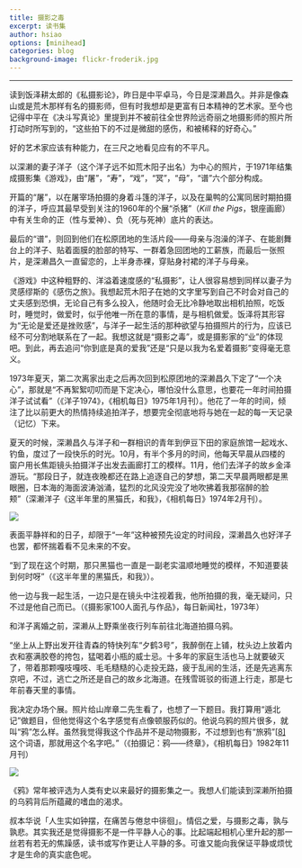 ```yaml
---
title: 摄影之毒
excerpt: 读书集
author: hsiao
options: [minihead]
categories: blog
background-image: flickr-froderik.jpg
---
```


<hr />
读到饭泽耕太郎的《私摄影论》，昨日是中平卓马，今日是深濑昌久。并非是像森山或是荒木那样有名的摄影师，但有时我想却是更富有日本精神的艺术家。至今也记得中平在《决斗写真论》里提到并不被前往全世界险远奇丽之地摄影师的照片所打动时所写到的，“这些拍下的不过是微甜的感伤，和被稀释的好奇心。”

好的艺术家应该有种能力，在三尺之地看见应有的不平凡。

以深濑的妻子洋子（这个洋子远不如荒木阳子出名）为中心的照片，于1971年结集成摄影集《游戏》，由“屠”，“寿”，“戏”，“冥”，“母”，“谱”六个部分构成。

开篇的“屠”，以在屠宰场拍摄的身着斗篷的洋子，以及在巢鸭的公寓同居时期拍摄的洋子，呼应其最早受到关注的1960年的个展“杀猪”（*Kill the Pigs*，银座画廊）中有关生命的正（性与爱神）、负（死与死神）底片的表达。

最后的“谱”，则回到他们在松原团地的生活片段——母亲与泡澡的洋子、在能剧舞台上的洋子、贴着面膜的脸部的特写、一群着急回团地的工薪族，而最后一张照片，是深濑昌久一直留恋的，上半身赤裸，穿贴身衬裙的洋子与母亲。

《游戏》中这种粗野的、洋溢着速度感的“私摄影”，让人很容易想到同样以妻子为灵感缪斯的《感伤之旅》。我想起荒木阳子在她的文字里写到自己不时会对自己的丈夫感到恐惧，无论自己有多么投入，他随时会无比冷静地取出相机拍照，吃饭时，睡觉时，做爱时，似乎他唯一所在意的事情，是与相机做爱。饭泽将其形容为“无论是爱还是挫败感”，与洋子一起生活的那种欲望与拍摄照片的行为，应该已经不可分割地联系在了一起。我想这就是“摄影之毒”，或是摄影家的“业”的体现吧。到此，再去追问“你到底是真的爱我”还是“只是以我为名爱着摄影”变得毫无意义。

1973年夏天，第二次离家出走之后再次回到松原团地的深濑昌久下定了“一个决心”，那就是“不再絮絮叨叨而是下定决心，哪怕没什么意思，也要花一年时间拍摄洋子试试看”（《洋子1974》，《相机每日》1975年1月刊）。他花了一年的时间，倾注了比以前更大的热情持续追拍洋子，想要完全彻底地将与她在一起的每一天记录（记忆）下来。

夏天的时候，深濑昌久与洋子和一群相识的青年到伊豆下田的家庭旅馆一起戏水、钓鱼，度过了一段快乐的时光。10月，有半个多月的时间，他每天早晨从四楼的窗户用长焦距镜头拍摄洋子出发去画廊打工的模样。11月，他们去洋子的故乡金泽游玩。“那段日子，就连夜晚都还在路上追逐自己的梦想，第二天早晨两眼都是黑眼圈，日本海的海面波涛汹涌，猛烈的北风没完没了地吹拂着我那宿醉的脸颊”（深濑洋子《这半年里的黑猫氏，和我》，《相机每日》1974年2月刊）。

![](https://pic1.zhimg.com/80/v2-1d126aa0ec2772a8058b598cfbdac7d8_720w.png)

表面平静祥和的日子，却限于“一年”这种被预先设定的时间段，深濑昌久也好洋子也罢，都怀揣着看不见未来的不安。

“到了现在这个时期，那只黑猫也一直是一副老实温顺地睡觉的模样，不知道要装到何时呀”（《这半年里的黑猫氏，和我》）。

他一边与我一起生活，一边只是在镜头中注视着我，他所拍摄的我，毫无疑问，只不过是他自己而已。（《摄影家100人面孔与作品》，每日新闻社，1973年）

和洋子离婚之前，深濑从上野乘坐夜行列车前往北海道拍摄乌鸦。

“坐上从上野出发开往青森的特快列车“夕鹤3号”，我醉倒在上铺，枕头边上放着内衣和塞满胶卷的挎包，猛喝着小瓶的威士忌。十多年的家庭生活也马上就要破灭了，带着那颗嘎吱嘎吱、毛毛糙糙的心走投无路，疲于乱闹的生活，还是先逃离东京吧，不过，逃亡之所还是自己的故乡北海道。在残雪斑驳的街道上行走，那是七年前春天里的事情。

我决定办场个展。照片给山岸章二先生看了，也想了一下题目。我打算用“遁北记”做题目，但他觉得这个名字感觉有点像顿服药似的。他说乌鸦的照片很多，就叫“鸦”怎么样。虽然我觉得我这个作品并不是动物摄影，不过想到也有“旅鸦”[[8\]](file:///text/part0007.html#ft30)这个词语，那就用这个名字吧。”（《拍摄记：鸦——终章》，《相机每日》1982年11月刊）

![](https://pic2.zhimg.com/80/v2-d19097a46bdb2a108490c902ab64692d_720w.png)

《鸦》常年被评选为人类有史以来最好的摄影集之一。我想人们能读到深濑所拍摄的乌鸦背后所蕴藏的嗜血的渴求。

叔本华说「人生实如钟摆，在痛苦与倦怠中徘徊」。情侣之爱，与摄影之毒，孰与孰悲。其实我还是觉得摄影不是一件平静人心的事。比起端起相机心里升起的那一丝若有若无的焦躁感，读书或写作更让人平静的多。可谁又能向我保证平静或烦忧才是生命的真实底色呢。
